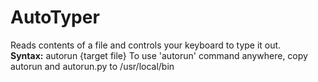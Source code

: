 # AutoTyper
Reads contents of a file and controls your keyboard to type it out.  
**Syntax:** autorun {target file}
To use 'autorun' command anywhere, copy autorun and autorun.py to /usr/local/bin
